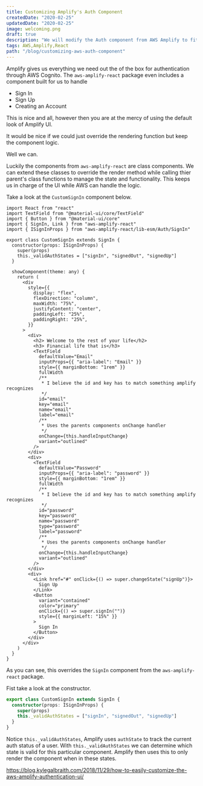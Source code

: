 ```yaml
---
title: Customizing Amplify's Auth Component
createdDate: "2020-02-25"
updatedDate: "2020-02-25"
image: welcoming.png
draft: true
description: "We will modify the Auth component from AWS Amplify to fit our UI needs without tocuhing the authentication logic."
tags: AWS,Amplify,React
path: "/blog/customizing-aws-auth-component"
---
```


Amplify gives us everything we need out the of the box for authentication through AWS Cognito. The `aws-amplify-react` package even includes a component built for us to handle

- Sign In
- Sign Up
- Creating an Account

This is nice and all, however then you are at the mercy of using the default look of Amplify UI.

It would be nice if we could just override the rendering function but keep the component logic.

Well we can.

Luckily the components from `aws-amplify-react` are class components. We can extend these classes to override the render method while calling thier parent's class functions to manage the state and functionality.
This keeps us in charge of the UI while AWS can handle the logic.

Take a look at the `CustomSignIn` component below.

```tsx
import React from "react"
import TextField from "@material-ui/core/TextField"
import { Button } from "@material-ui/core"
import { SignIn, Link } from "aws-amplify-react"
import { ISignInProps } from "aws-amplify-react/lib-esm/Auth/SignIn"

export class CustomSignIn extends SignIn {
  constructor(props: ISignInProps) {
    super(props)
    this._validAuthStates = ["signIn", "signedOut", "signedUp"]
  }

  showComponent(theme: any) {
    return (
      <div
        style={{
          display: "flex",
          flexDirection: "column",
          maxWidth: "75%",
          justifyContent: "center",
          paddingLeft: "25%",
          paddingRight: "25%",
        }}
      >
        <div>
          <h2> Welcome to the rest of your life</h2>
          <h3> Financial life that is</h3>
          <TextField
            defaultValue="Email"
            inputProps={{ "aria-label": "Email" }}
            style={{ marginBottom: "1rem" }}
            fullWidth
            /**
             * I believe the id and key has to match something amplify recognizes
             */
            id="email"
            key="email"
            name="email"
            label="email"
            /**
             * Uses the parents components onChange handler
             */
            onChange={this.handleInputChange}
            variant="outlined"
          />
        </div>
        <div>
          <TextField
            defaultValue="Password"
            inputProps={{ "aria-label": "password" }}
            style={{ marginBottom: "1rem" }}
            fullWidth
            /**
             * I believe the id and key has to match something amplify recognizes
             */
            id="password"
            key="password"
            name="password"
            type="password"
            label="password"
            /**
             * Uses the parents components onChange handler
             */
            onChange={this.handleInputChange}
            variant="outlined"
          />
        </div>
        <div>
          <Link href="#" onClick={() => super.changeState("signUp")}>
            Sign Up
          </Link>
          <Button
            variant="contained"
            color="primary"
            onClick={() => super.signIn("")}
            style={{ marginLeft: "15%" }}
          >
            Sign In
          </Button>
        </div>
      </div>
    )
  }
}
```

As you can see, this overrides the `SignIn` component from the `aws-amplify-react` package.

Fist take a look at the constructor.

```typescript
export class CustomSignIn extends SignIn {
  constructor(props: ISignInProps) {
    super(props)
    this._validAuthStates = ["signIn", "signedOut", "signedUp"]
  }
}
```

Notice `this._validAuthStates`, Amplify uses `authState` to track the current auth status of a user.
With `this._validAuthStates` we can determine which state is valid for this particular component.
Amplify then uses this to only render the component when in these states.

https://blog.kylegalbraith.com/2018/11/29/how-to-easily-customize-the-aws-amplify-authentication-ui/
